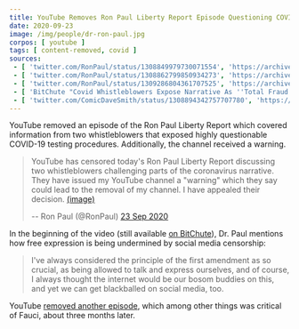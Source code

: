 ```yaml
---
title: YouTube Removes Ron Paul Liberty Report Episode Questioning COVID-19 Narrative
date: 2020-09-23
image: /img/people/dr-ron-paul.jpg
corpos: [ youtube ]
tags: [ content-removed, covid ]
sources:
 - [ 'twitter.com/RonPaul/status/1308849979730071554', 'https://archive.is/2koHJ' ]
 - [ 'twitter.com/RonPaul/status/1308862799850934273', 'https://archive.is/3vxv3' ]
 - [ 'twitter.com/RonPaul/status/1309286804361707525', 'https://archive.is/RJxj4' ]
 - [ 'BitChute "Covid Whistleblowers Expose Narrative As ''Total Fraud''" by Ron Paul Liberty Report (24 Sep 2020)', 'https://www.bitchute.com/video/7NQZK3b4Ezhe/' ]
 - [ 'twitter.com/ComicDaveSmith/status/1308894342757707780', 'https://archive.is/R4Nzu' ]
---
```


YouTube removed an episode of the Ron Paul Liberty Report which covered
information from two whistleblowers that exposed highly questionable COVID-19
testing procedures. Additionally, the channel received a warning.

> YouTube has censored today's Ron Paul Liberty Report discussing two
> whistleblowers challenging parts of the coronavirus narrative. They have
> issued my YouTube channel a "warning" which they say could lead to the
> removal of my channel. I have appealed their decision. [(image)](notice.jpg)
>
> -- Ron Paul (@RonPaul) [23 Sep 2020](https://archive.is/2koHJ)

In the beginning of the video (still available [on
BitChute](https://www.bitchute.com/video/7NQZK3b4Ezhe/)), Dr. Paul mentions how
free expression is being undermined by social media censorship:

> I've always considered the principle of the first amendment as so crucial, as
> being allowed to talk and express ourselves, and of course, I always thought
> the internet would be our bosom buddies on this, and yet we can get
> blackballed on social media, too.

YouTube [removed another
episode](/e/youtube-removes-another-liberty-report-for-medical-misinfo/),
which among other things was critical of Fauci, about three months later.
